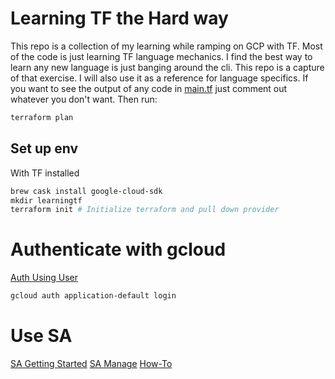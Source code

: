 # Learning TF the Hard way
This repo is a collection of my learning while ramping on GCP with TF. Most of the code is just learning TF language mechanics. I find the best way to learn any new language is just banging around the cli. This repo is a capture of that exercise. I will also use it as a reference for language specifics. 
If you want to see the output of any code in [main.tf](./hello-gcp/main.tf) just comment out whatever you don't want. Then run: 
```powershell
terraform plan
```

## Set up env
With TF installed
```powershell
brew cask install google-cloud-sdk
mkdir learningtf
terraform init # Initialize terraform and pull down provider
```

# Authenticate with gcloud
[Auth Using User](https://cloud.google.com/sdk/gcloud/reference/auth/application-default)
```powershell
gcloud auth application-default login
```

# Use SA 
[SA Getting Started](https://cloud.google.com/community/tutorials/getting-started-on-gcp-with-terraform)
[SA Manage](https://cloud.google.com/community/tutorials/managing-gcp-projects-with-terraform)
[How-To ](https://gmusumeci.medium.com/how-to-create-a-service-account-for-terraform-in-gcp-google-cloud-platform-f75a0cf918d1)